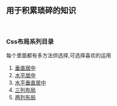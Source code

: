 ##  用于积累琐碎的知识<br>

<br>

### Css布局系列目录<br>
每个里面都有多方法供选择,可选择喜欢的运用
<br>
1. [ 垂直居中 ](https://github.com/wangxinyu123/SKill/tree/master/%E5%B8%B8%E8%A7%81%E5%B8%83%E5%B1%80/css/%E5%9E%82%E7%9B%B4%E5%B1%85%E4%B8%AD)<br>
2. [ 水平居中 ](https://github.com/wangxinyu123/SKill/tree/master/%E5%B8%B8%E8%A7%81%E5%B8%83%E5%B1%80/css/%E6%B0%B4%E5%B9%B3%E5%B1%85%E4%B8%AD)<br>
3. [ 水平垂直居中 ](https://github.com/wangxinyu123/SKill/tree/master/%E5%B8%B8%E8%A7%81%E5%B8%83%E5%B1%80/css/%E6%B0%B4%E5%B9%B3%E5%9E%82%E7%9B%B4%E5%B1%85%E4%B8%AD)<br>
4. [ 三列布局 ](https://github.com/wangxinyu123/SKill/tree/master/%E6%95%B4%E4%BD%93%E5%B8%83%E5%B1%80/%E4%B8%89%E5%88%97%E5%B8%83%E5%B1%80)<br>
5. [ 两列布局 ](https://github.com/wangxinyu123/SKill/tree/master/%E6%95%B4%E4%BD%93%E5%B8%83%E5%B1%80/%E5%8F%8C%E5%88%97%E5%B8%83%E5%B1%80)

